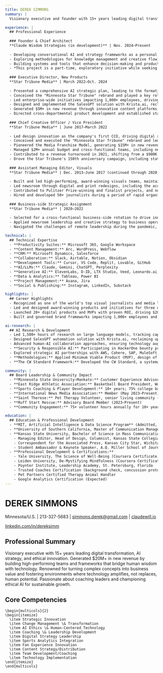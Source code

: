 ```yaml
---
title: DEREK SIMMONS
summary: |
  Visionary executive and founder with 15+ years leading digital transformation, AI strategy, and ethical innovation. Generated $20M+ in new revenue by building high-performing teams and frameworks that bridge human wisdom with technology. Renowned for turning complex concepts into business value and fostering environments where technology amplifies, not replaces, human potential. Passionate about coaching leaders and championing ethical AI for sustainable growth.

experience: |
  ## Professional Experience
  
  ### Founder & Chief Architect
  **Claude Wisdom Strategies (in development)** | Nov. 2024–Present
  
  - Developing conversational AI and strategy frameworks as a personal R&D initiative, with a focus on ethical, human-centered technology.
  - Exploring methodologies for knowledge management and creative flow, applying insights to consulting projects and future full-time roles.
  - Building systems and tools that enhance decision-making and productivity, with the goal of translating these learnings to enterprise environments.
  - *This project is a part-time, exploratory initiative while seeking full-time executive opportunities.*
  
  ### Executive Director, New Products
  **Star Tribune Media** | March 2022–Oct. 2024
  
  - Presented a comprehensive AI strategic plan, leading to the formation of the company's first AI Task Force.
  - Conceived the "Minnesota Star Tribune" rebrand and played a key role in the eight-month digital relaunch, elevating brand recognition and digital engagement.
  - Led enterprise-wide initiatives impacting 1,000+ employees, driving digital transformation and operational efficiency.
  - Designed and implemented the SalesGPT solution with Krista.ai, reclaiming up to 2.5 work-years annually for the sales team.
  - Generated $5M+ in new revenue through innovative content platforms, including a successful sports betting launch, sponsored content, and affiliate marketing.
  - Directed cross-departmental product development and established standards for cohesive, ethical implementation.
  
  ### Chief Creative Officer / Vice President
  **Star Tribune Media** | June 2017–March 2022
  
  - Led design innovation as the company's first CCO, driving digital subscription growth to 100,000+ (top 6 nationally) and enhancing audience engagement.
  - Conceived and executed the "Minnesota Star Tribune" rebrand and led the eight-month digital relaunch, elevating brand recognition and digital engagement.
  - Pioneered the Media Franchise Model, generating $15M+ in new revenue through innovative content structures.
  - Managed $2M+ annual budget and cross-functional teams, including newsroom, product, and business operations.
  - Contributed to a revenue turnaround in 2021, shifting from a $900K deficit to a $1M surplus in a single fiscal year.
  - Drove the Star Tribune's 150th anniversary campaign, including statewide events, media partnerships, and award-winning brand activations.
  
  ### Assistant Managing Editor, Visuals
  **Star Tribune Media** | Dec. 2013–June 2017 (continued through 2020, concurrent with CCO/VP)
  
  - Built and led high-performing, award-winning visuals teams, maintaining a perennial Top 5 global ranking by the Society for News Design.
  - Led newsroom through digital and print redesigns, including the acclaimed startribune.com relaunch and mobile site.
  - Contributed to Pulitzer Prize-winning and finalist projects, and numerous national and international accolades.
  - Hired and developed 50+ journalists during a period of rapid organizational change.
  
  ### Business-side Strategic Assignment
  **Star Tribune Media** | 2020–2022
  
  - Selected for a cross-functional business-side rotation to drive innovation and revenue growth, collaborating with product, sales, marketing and executive teams.
  - Applied newsroom leadership and creative strategy to business operations, supporting the company's digital transformation and EBITDA goals.
  - Navigated the challenges of remote leadership during the pandemic, maintaining momentum and communication.

technical: |
  ## Technical Expertise
  - **Productivity Suites:** Microsoft 365, Google Workspace
  - **Content Management:** Arc, WordPress, Webflow
  - **CRM:** Microsoft Dynamics, Salesforce
  - **Collaboration:** Slack, Airtable, Notion, Obsidian
  - **Development Tools:** Cursor, VS Code, Replit, Lovable, GitHub
  - **AI/LLMs:** Claude, Gemini, ChatGPT, Perplexity
  - **Generative AI:** ElevenLabs, D-ID, LTX Studio, Veed, Leonardo.ai, RunwayML
  - **Data & Analytics:** Tableau, Power BI
  - **Project Management:** Asana, Jira
  - **Social & Publishing:** Instagram, LinkedIn, Substack

highlights: |
  ## Career Highlights
  - Recognized as one of the world's top visual journalists and media leaders, with 1,000+ awards for excellence in design, innovation, and leadership.
  - Led and designed award-winning products and initiatives for three decades, ranging from branded t-shirts to industry-leading digital apps and platforms.
  - Launched 20+ digital products and MVPs with proven ROI, driving $20M+ in new revenue and industry-leading engagement.
  - Built and governed brand frameworks impacting 1,000+ employees and 30M+ monthly visitors.

ai-research: |
  ## AI Research & Development
  - Led 1,500+ hours of research on large language models, tracking capability evolution and developing enterprise applications.
  - Designed SalesGPT automation solution with Krista.ai, reclaiming up to 2.5 work-years annually for the sales team.
  - Advanced human-AI collaboration approaches, ensuring technology augments human judgment.
  - **Security & Responsible AI:** Participating in HackerOne bounty programs to identify vulnerabilities in LLMs, reinforcing a commitment to AI security and ethical deployment.
  - Explored strategic AI partnerships with AWS, Cohere, SAP, MuleSoft, Zeta Global, Sportradar, and more.
  - **Methodologies:** Applied Minimum Viable Product (MVP), design of experiments (DOE), agile, and AI-guided R&D approaches to accelerate innovation, optimize outcomes, and drive continuous improvement.
  - **The CW Standard Framework:** Developed the CW Standard, a systematic methodology for ethical AI integration that prioritizes human values, continuous learning, and transparent leadership. Provides clear, adaptable guidelines for leveraging AI while maintaining human agency and fostering measurable, ethical innovation.

community: |
  ## Board Leadership & Community Impact
  - **Minnesota State University–Mankato:** Customer Experience Advisory Board Member (Apr 2023–Dec 2024)
  - **East Ridge Athletic Association:** Basketball Board President, Woodbury, MN (serving 200+ families)
  - **Sports Coaching & Player Development:** 10+ years; 75% college basketball scholarship success rate (Summer 2023)
  - **International News Media Association:** Member (May 2023–Present)
  - **Saint Therese:** Pet Therapy Volunteer, senior living community (2024–Present)
  - **Ruff Start Rescue:** Advisory Board Member (2023–Present)
  - **Community Engagement:** 75+ volunteer hours annually for 10+ years as keynote speaker, digital competition judge, workshop instructor, mentor, coach, advisor and board member

education: |
  ## Education & Professional Development
  - **MIT, Artificial Intelligence & Data Science Program** (Admitted, 2025 cohort)
  - **University of Southern California, Master of Communication Management** (Admitted, 2022)
  - **Kansas State University, Bachelor of Science in Mass Communications**
    - Managing Editor, Head of Design, Columnist, Kansas State Collegian (8 semesters)
    - Correspondent for the Associated Press, Kansas City Star, Wichita Eagle
    - Student Ambassador & Keynote Speaker, A.Q. Miller School of Journalism
  - **Professional Development & Certifications:**
    - Yale University, The Science of Well-Being (Coursera Certificate, May 2020)
    - Leiden University, De-Mystifying Mindfulness (Coursera Certificate, May 2020)
    - Poynter Institute, Leadership Academy, St. Petersburg, Florida
    - Trusted Coaches Certification (background check, concussion protocol, youth safety)
    - Pet Partners Certified Therapy Animal Handler
    - Google Analytics Certification (Expected)
---
```


# DEREK SIMMONS

Minnesota/U.S. | 213-327-5683 | simmons.derek@gmail.com | [claudewill.io](https://claudewill.io)

[linkedin.com/in/dereksimm](https://linkedin.com/in/dereksimm)

## Professional Summary

Visionary executive with 15+ years leading digital transformation, AI strategy, and ethical innovation. Generated $20M+ in new revenue by building high-performing teams and frameworks that bridge human wisdom with technology. Renowned for turning complex concepts into business value and fostering environments where technology amplifies, not replaces, human potential. Passionate about coaching leaders and championing ethical AI for sustainable growth.

## Core Competencies

```{=latex}
\begin{multicols}{2}
\begin{itemize}
  \item Strategic Innovation
  \item Change Management \& Transformation
  \item AI Ethics \& Human-Centered Technology
  \item Coaching \& Leadership Development
  \item Digital Strategy Leadership
  \item Sports Analytics Integration
  \item Fan Experience Innovation
  \item Content Strategy/Distribution
  \item Team Development/Coaching
  \item Technology Implementation
\end{itemize}
\end{multicols}
```
